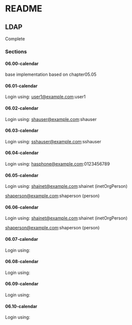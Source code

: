 # README #

## LDAP ##

Complete


### Sections ###

#### 06.00-calendar ####
base implementation based on chapter05.05


#### 06.01-calendar ####
Login using:
user1@example.com:user1

#### 06.02-calendar ####
Login using:
shauser@example.com:shauser


#### 06.03-calendar ####
Login using:
sshauser@example.com:sshauser


#### 06.04-calendar ####
Login using:
hasphone@example.com:0123456789

#### 06.05-calendar ####
Login using:
shainet@example.com:shainet (inetOrgPerson)

shaperson@example.com:shaperson (person)


#### 06.06-calendar ####
Login using:
shainet@example.com:shainet (inetOrgPerson)

shaperson@example.com:shaperson (person)


#### 06.07-calendar ####
Login using:


#### 06.08-calendar ####
Login using:


#### 06.09-calendar ####
Login using:



#### 06.10-calendar ####
Login using:


